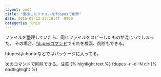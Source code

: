 ```yaml
---
layout: post
title: "重複したファイルをfdupesで削除"
date: 2016-09-13 23:19:47 -0700
categories: Unix
---
```

ファイルを整理していたら、同じファイルをコピーしたものが混じってしまった。
その場合、[fdupesコマンド][1]でそれを検索、削除もできる。

fdupesはubuntuなどではパッケージに入ってる。

次のコマンドで削除できる。注意
{% highlight text %}
fdupes -r -d -N dir
{% endhighlight %}

[1]: https://github.com/adrianlopezroche/fdupes
